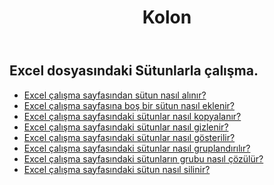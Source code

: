 ﻿---
title: Kolon
second_title: Aspose.Cells Cloud Documen
type: docs
url: /tr/columns/
aliases: [/working-with-columns/]
keywords: REST API, columns, spreadsheets, exce
description: "Cells.Cloud API, Excel için çalışır: Excel Çalışma Sayfasındaki sütunları gösterme"
weight: 100
kwords: Excel, Office Cloud, REST API, Elektronik Tablo, PDF, CSV, Json, Markdwon, Sütunlar
---
## Excel dosyasındaki Sütunlarla çalışma.

- [Excel çalışma sayfasından sütun nasıl alınır?](/cells/tr/columns/get/)
- [Excel çalışma sayfasına boş bir sütun nasıl eklenir?](/cells/tr/columns/add/)
- [Excel çalışma sayfasındaki sütunlar nasıl kopyalanır?](/cells/tr/columns/copy/)
- [Excel çalışma sayfasındaki sütunlar nasıl gizlenir?](/cells/tr/columns/hide/)
- [Excel çalışma sayfasındaki sütunlar nasıl gösterilir?](/cells/tr/columns/unhide/)
- [Excel çalışma sayfasındaki sütunlar nasıl gruplandırılır?](/cells/tr/columns/group/)
- [Excel çalışma sayfasındaki sütunların grubu nasıl çözülür?](/cells/tr/columns/ungroup/)
- [Excel çalışma sayfasındaki sütun nasıl silinir?](/cells/tr/columns/delete/)


